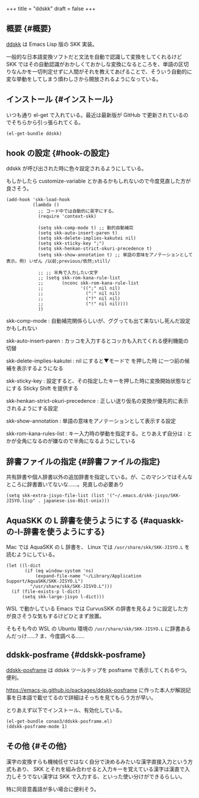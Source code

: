+++
title = "ddskk"
draft = false
+++

## 概要 {#概要}

[ddskk](http://openlab.ring.gr.jp/skk/ddskk-ja.html) は Emacs Lisp 版の SKK 実装。

一般的な日本語変換ソフトだと文法を自動で認識して変換をしてくれるけど
SKK ではその自動認識がおかしくておかしな変換になるところを、単語の区切りなんかを一切判定せずに人間がそれを教えてあげることで、そういう自動的に変な挙動をしてしまう煩わしさから開放されるようになっている。


## インストール {#インストール}

いつも通り el-get で入れている。最近は最新版が GitHub で更新されているのでそちらから引っ張られてくる。

```emacs-lisp
(el-get-bundle ddskk)
```


## hook の設定 {#hook-の設定}

ddskk が呼び出された時に色々設定されるようにしている。

もしかしたら customize-variable とかあるかもしれないので今度見直した方が良さそう。

```emacs-lisp
(add-hook 'skk-load-hook
          (lambda ()
            ;; コード中では自動的に英字にする。
            (require 'context-skk)

            (setq skk-comp-mode t) ;; 動的自動補完
            (setq skk-auto-insert-paren t)
            (setq skk-delete-implies-kakutei nil)
            (setq skk-sticky-key ";")
            (setq skk-henkan-strict-okuri-precedence t)
            (setq skk-show-annotation t) ;; 単語の意味をアノテーションとして表示。例) いぜん /以前;previous/依然;still/

            ;; ;; 半角で入力したい文字
            ;; (setq skk-rom-kana-rule-list
            ;;       (nconc skk-rom-kana-rule-list
            ;;              '((";" nil nil)
            ;;                (":" nil nil)
            ;;                ("?" nil nil)
            ;;                ("!" nil nil))))
            ))
```

skk-comp-mode
: 自動補完関係らしいが、ググっても出て来ないし死んだ設定かもしれない

skk-auto-insert-paren
: カッコを入力するとコッカも入れてくれる便利機能の切替

skk-delete-implies-kakutei
: nil にすると▼モードで <BS> を押した時 に一つ前の候補を表示するようになる

skk-sticky-key
: 設定すると、その指定したキーを押した時に変換開始状態などにする Sticky Shift を提供する

skk-henkan-strict-okuri-precedence
: 正しい送り仮名の変換が優先的に表示されるようにする設定

skk-show-annotation
: 単語の意味をアノテーションとして表示する設定

skk-rom-kana-rules-list
: キー入力時の挙動を指定する。とりあえず自分は : とかが全角になるのが嫌なので半角になるようにしている


## 辞書ファイルの指定 {#辞書ファイルの指定}

共有辞書や個人辞書以外の追加辞書を指定している。が、このマシンではそんなところに辞書置いてないな……。見直しの必要あり

```emacs-lisp
(setq skk-extra-jisyo-file-list (list '("~/.emacs.d/skk-jisyo/SKK-JISYO.lisp" . japanese-iso-8bit-unix)))
```


## AquaSKK の L 辞書を使うようにする {#aquaskk-の-l-辞書を使うようにする}

Mac では AquaSKK の L 辞書を、
Linux では `/usr/share/skk/SKK-JISYO.L` を読むようにしている。

```emacs-lisp
(let ((l-dict
       (if (eq window-system 'ns)
           (expand-file-name "~/Library/Application Support/AquaSKK/SKK-JISYO.L")
         "/usr/share/skk/SKK-JISYO.L")))
  (if (file-exists-p l-dict)
      (setq skk-large-jisyo l-dict)))
```

WSL で動かしている Emacs では
CurvusSKK の辞書を見るように設定した方が良さそうな気もするけどひとまず放置。

そもそも今の WSL の Ubuntu 環境の `/usr/share/skk/SKK-JISYO.L` に辞書あるんだっけ……?
ま、今度調べる……


## ddskk-posframe {#ddskk-posframe}

[ddskk-posframe](https://github.com/conao3/ddskk-posframe.el/) は ddskk ツールチップを posframe で表示してくれるやつ。便利。

<https://emacs-jp.github.io/packages/ddskk-posframe>
に作った本人が解説記事を日本語で載せてるので詳細はそっちを見てもらう方が早い。

とりあえず以下でインストール、有効化している。

```emacs-lisp
(el-get-bundle conao3/ddskk-posframe.el)
(ddskk-posframe-mode 1)
```


## その他 {#その他}

漢字の変換すらも機械任せではなく自分で決めるみたいな漢字直接入力という方式もあり、
SKK とそれを組み合わせると入力キーを覚えている漢字は漢直で入力しそうでない漢字は SKK で入力する、といった使い分けができるらしい。

特に同音意義語が多い場合に便利そう。
